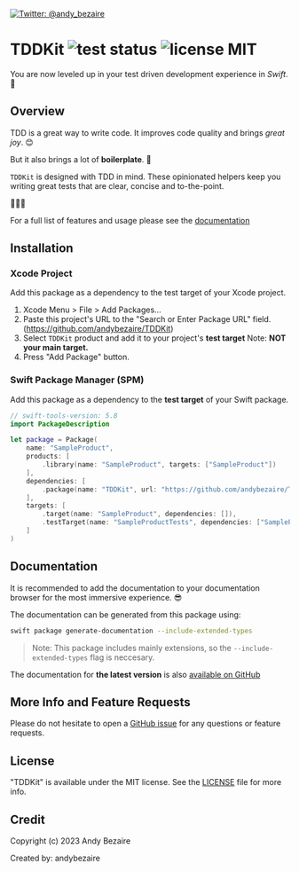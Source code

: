  <p> <a href="https://twitter.com/andy_bezaire"> <img src="https://img.shields.io/twitter/url?url=http%3A%2F%2Fgithub.com%2Fandybezaire%2FTDDKit=" alt="Twitter: @andy_bezaire" /> </a> </p>

# TDDKit ![test status](https://github.com/andybezaire/TDDKit/actions/workflows/swift.yml/badge.svg) ![license MIT](https://img.shields.io/github/license/andybezaire/TDDKit)

You are now leveled up in your test driven development experience in *Swift*. 🚀


## Overview

TDD is a great way to write code. It improves code quality and brings *great joy*. 😊

But it also brings a lot of **boilerplate**. 🤬 

`TDDKit` is designed with TDD in mind. These opinionated helpers keep 
you writing great tests that are clear, concise and to-the-point.

🫵😎🎉

For a full list of features and usage please see the
[documentation](#documentation)


## Installation

### Xcode Project
 
Add this package as a dependency to the test target of your Xcode project.

1. Xcode Menu > File > Add Packages...
1. Paste this project's URL to the "Search or Enter Package URL" field. (https://github.com/andybezaire/TDDKit)
1. Select `TDDKit` product and add it to your project's **test target** Note: **NOT your main target.**
1. Press "Add Package" button.

### Swift Package Manager (SPM)

Add this package as a dependency to the **test target** of your Swift package. 

```swift
// swift-tools-version: 5.8
import PackageDescription

let package = Package(
    name: "SampleProduct",
    products: [
        .library(name: "SampleProduct", targets: ["SampleProduct"])
    ],
    dependencies: [
        .package(name: "TDDKit", url: "https://github.com/andybezaire/TDDKit.git", from: "1.0.0")
    ],
    targets: [
        .target(name: "SampleProduct", dependencies: []),
        .testTarget(name: "SampleProductTests", dependencies: ["SampleProduct", "TDDKit"])
    ]
)
```

## Documentation

It is recommended to add the documentation to your documentation browser
for the most immersive experience. 😎

The documentation can be generated from this package using: 

```bash
swift package generate-documentation --include-extended-types
```

> Note: This package includes mainly extensions,
> so the `--include-extended-types` flag is neccesary.

The documentation for **the latest version** is also 
[available on GitHub](https://andybezaire.github.io/TDDKit/documentation/tddkit/)

## More Info and Feature Requests

Please do not hesitate to open a [GitHub issue](https://github.com/andybezaire/TDDKit/issues) 
for any questions or feature requests.  


## License

"TDDKit" is available under the MIT license. 
See the [LICENSE](https://github.com/andybezaire/TDDKit/blob/main/LICENSE) file for more info.


## Credit

Copyright (c) 2023 Andy Bezaire

Created by: andybezaire
